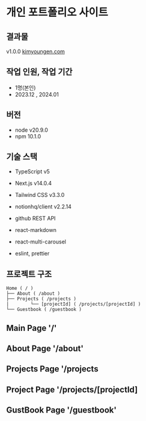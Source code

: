 # 개인 포트폴리오 사이트 

## 결과물
v1.0.0 [kimyoungen.com](kimyoungen.com)

## 작업 인원, 작업 기간
- 1명(본인)
- 2023.12 , 2024.01

## 버전
- node v20.9.0
- npm 10.1.0

## 기술 스택
- TypeScript v5
- Next.js v14.0.4
- Tailwind CSS v3.3.0

- notionhq/client v2.2.14 
- github REST API

- react-markdown
- react-multi-carousel

- eslint, prettier

## 프로젝트 구조

```
Home ( / )
├── About ( /about )
├── Projects ( /projects )
|        └── [projectId] ( /projects/[projectId] )
└── Guestbook ( /guestbook )

```

## Main Page '/'

## About Page '/about'

## Projects Page '/projects

## Project Page '/projects/[projectId]

## GustBook Page '/guestbook'

  
  
   







